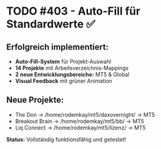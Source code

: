 # TODO #403 - Auto-Fill für Standardwerte ✅

## Erfolgreich implementiert:
- **Auto-Fill-System** für Projekt-Auswahl
- **14 Projekte** mit Arbeitsverzeichnis-Mappings
- **2 neue Entwicklungsbereiche:** MT5 & Global
- **Visual Feedback** mit grüner Animation

## Neue Projekte:
- The Don → /home/rodemkay/mt5/daxovernight/ → MT5
- Breakout Brain → /home/rodemkay/mt5/bb/ → MT5
- Liq Connect → /home/rodemkay/mt5/lizenz/ → MT5

**Status:** Vollständig funktionsfähig und getestet!